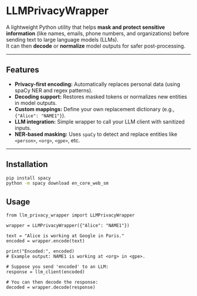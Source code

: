 # LLMPrivacyWrapper

A lightweight Python utility that helps **mask and protect sensitive information** (like names, emails, phone numbers, and organizations) before sending text to large language models (LLMs).  
It can then **decode** or **normalize** model outputs for safer post-processing.

---

## Features

- **Privacy-first encoding:** Automatically replaces personal data (using spaCy NER and regex patterns).  
- **Decoding support:** Restores masked tokens or normalizes new entities in model outputs.  
- **Custom mappings:** Define your own replacement dictionary (e.g., `{"Alice": "NAME1"}`).  
- **LLM integration:** Simple wrapper to call your LLM client with sanitized inputs.  
- **NER-based masking:** Uses `spaCy` to detect and replace entities like `<person>`, `<org>`, `<gpe>`, etc.

---

## Installation

```bash
pip install spacy
python -m spacy download en_core_web_sm
```

## Usage
```
from llm_privacy_wrapper import LLMPrivacyWrapper

wrapper = LLMPrivacyWrapper({"Alice": "NAME1"})

text = "Alice is working at Google in Paris."
encoded = wrapper.encode(text)

print("Encoded:", encoded)
# Example output: NAME1 is working at <org> in <gpe>.

# Suppose you send 'encoded' to an LLM:
response = llm_client(encoded)

# You can then decode the response:
decoded = wrapper.decode(response)

```
